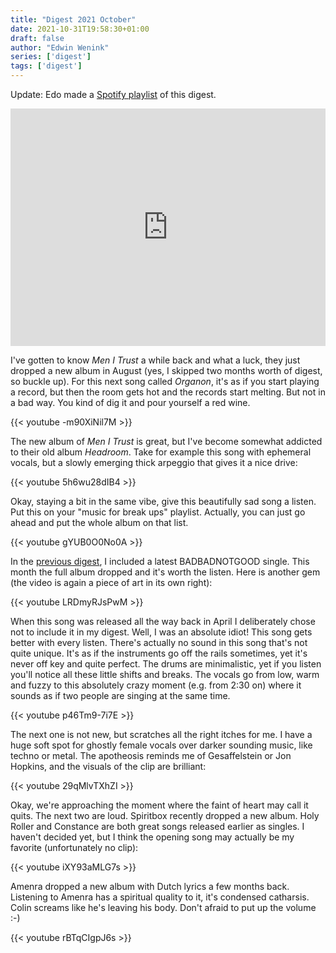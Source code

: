 ```yaml
---
title: "Digest 2021 October"
date: 2021-10-31T19:58:30+01:00
draft: false
author: "Edwin Wenink"
series: ['digest']
tags: ['digest']
---
```


Update: Edo made a [Spotify playlist](https://open.spotify.com/playlist/6rwqkIKVp4zfw1a4wRTygv?si=0aa56643713c472e&nd=1) of this digest.

<iframe src="https://open.spotify.com/embed/playlist/6rwqkIKVp4zfw1a4wRTygv?utm_source=generator&theme=0" width="100%" height="380" frameBorder="0" allowfullscreen="" allow="autoplay; clipboard-write; encrypted-media; fullscreen; picture-in-picture"></iframe>

I've gotten to know *Men I Trust* a while back and what a luck, they just dropped a new album in August (yes, I skipped two months worth of digest, so buckle up).
For this next song called *Organon*, it's as if you start playing a record, but then the room gets hot and the records start melting. But not in a bad way. You kind of dig it and pour yourself a red wine.

{{< youtube -m90XiNil7M >}} 

The new album of *Men I Trust* is great, but I've become somewhat addicted to their old album *Headroom*.
Take for example this song with ephemeral vocals, but a slowly emerging thick arpeggio that gives it a nice drive:

{{< youtube 5h6wu28dIB4 >}}

Okay, staying a bit in the same vibe, give this beautifully sad song a listen.
Put this on your "music for break ups" playlist.
Actually, you can just go ahead and put the whole album on that list.

{{< youtube gYUB0O0No0A >}}

In the [previous digest](/posts/digest-2021-07), I included a latest BADBADNOTGOOD single. 
This month the full album dropped and it's worth the listen.
Here is another gem (the video is again a piece of art in its own right):

{{< youtube LRDmyRJsPwM >}}

When this song was released all the way back in April I deliberately chose not to include it in my digest.
Well, I was an absolute idiot!
This song gets better with every listen.
There's actually no sound in this song that's not quite unique. 
It's as if the instruments go off the rails sometimes, yet it's never off key and quite perfect.
The drums are minimalistic, yet if you listen you'll notice all these little shifts and breaks.
The vocals go from low, warm and fuzzy to this absolutely crazy moment (e.g. from 2:30 on) where it sounds as if two people are singing at the same time.

{{< youtube p46Tm9-7i7E >}}

The next one is not new, but scratches all the right itches for me.
I have a huge soft spot for ghostly female vocals over darker sounding music, like techno or metal.
The apotheosis reminds me of Gesaffelstein or Jon Hopkins, and the visuals of the clip are brilliant:

{{< youtube 29qMlvTXhZI >}}

Okay, we're approaching the moment where the faint of heart may call it quits.
The next two are loud.
Spiritbox recently dropped a new album.
Holy Roller and Constance are both great songs released earlier as singles.
I haven't decided yet, but I think the opening song may actually be my favorite (unfortunately no clip):

{{< youtube iXY93aMLG7s >}}

Amenra dropped a new album with Dutch lyrics a few months back.
Listening to Amenra has a spiritual quality to it, it's condensed catharsis.
Colin screams like he's leaving his body.
Don't afraid to put up the volume :-)

{{< youtube rBTqCIgpJ6s >}}

